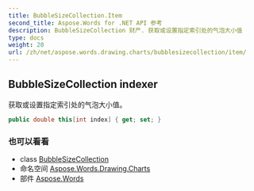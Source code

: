 ```yaml
---
title: BubbleSizeCollection.Item
second_title: Aspose.Words for .NET API 参考
description: BubbleSizeCollection 财产. 获取或设置指定索引处的气泡大小值
type: docs
weight: 20
url: /zh/net/aspose.words.drawing.charts/bubblesizecollection/item/
---
```

## BubbleSizeCollection indexer

获取或设置指定索引处的气泡大小值。

```csharp
public double this[int index] { get; set; }
```

### 也可以看看

* class [BubbleSizeCollection](../)
* 命名空间 [Aspose.Words.Drawing.Charts](../../bubblesizecollection/)
* 部件 [Aspose.Words](../../../)


